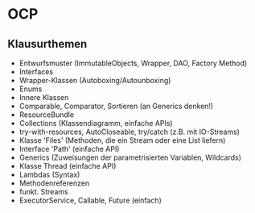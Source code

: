 # OCP

## Klausurthemen
- Entwurfsmuster (ImmutableObjects, Wrapper, DAO, Factory Method)
- Interfaces
- Wrapper-Klassen (Autoboxing/Autounboxing)
- Enums
- Innere Klassen
- Comparable, Comparator, Sortieren (an Generics denken!)
- ResourceBundle
- Collections (Klassendiagramm, einfache APIs)
- try-with-resources, AutoCloseable, try/catch (z.B. mit IO-Streams)
- Klasse 'Files' (Methoden, die ein Stream oder eine List liefern)
- Interface 'Path' (einfache API)
- Generics (Zuweisungen der parametrisierten Variablen, Wildcards)
- Klasse Thread (einfache API)
- Lambdas (Syntax)
- Methodenreferenzen
- funkt. Streams
- ExecutorService, Callable, Future (einfach)

